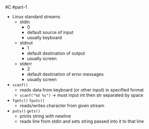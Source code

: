#C #part-1 

- Linux standard streams
	- stdin
		- 0
		- default source of input
		- usually keyboard
	- stdout
		- 1
		- default destination of output
		- usually screen
	- stderr
		- 2
		- default destination of error messages
		- usually screen
- `scanf()`
	- reads data from keyboard (or other input) in specified format
	- `scanf("%d %s")` -> must input int then str separated by space
- `fgetc()` `fputc()`
	- reads/writes character from given stream
- `puts()` `gets()`
	- prints string with newline
	- reads line from stdin and sets string passed into it to that line